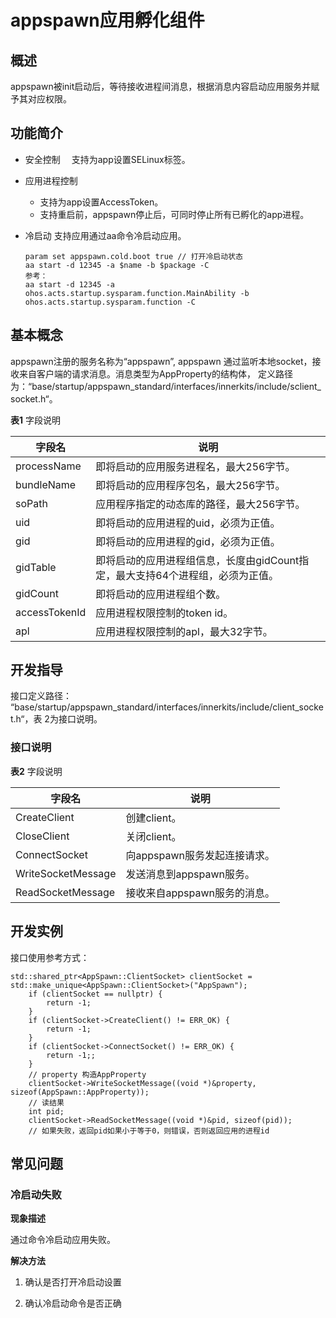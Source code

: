 # appspawn应用孵化组件


## 概述

appspawn被init启动后，等待接收进程间消息，根据消息内容启动应用服务并赋予其对应权限。


## 功能简介

- 安全控制  支持为app设置SELinux标签。

- 应用进程控制
  - 支持为app设置AccessToken。
  - 支持重启前，appspawn停止后，可同时停止所有已孵化的app进程。

- 冷启动
    支持应用通过aa命令冷启动应用。
    
  ```
  param set appspawn.cold.boot true // 打开冷启动状态
  aa start -d 12345 -a $name -b $package -C 
  参考：
  aa start -d 12345 -a ohos.acts.startup.sysparam.function.MainAbility -b ohos.acts.startup.sysparam.function -C 
  ```


## 基本概念

appspawn注册的服务名称为“appspawn”, appspawn 通过监听本地socket，接收来自客户端的请求消息。消息类型为AppProperty的结构体， 定义路径为：“base/startup/appspawn_standard/interfaces/innerkits/include/sclient_socket.h“。

  **表1** 字段说明

| 字段名 | 说明 | 
| -------- | -------- |
| processName | 即将启动的应用服务进程名，最大256字节。 | 
| bundleName | 即将启动的应用程序包名，最大256字节。 | 
| soPath | 应用程序指定的动态库的路径，最大256字节。 | 
| uid | 即将启动的应用进程的uid，必须为正值。 | 
| gid | 即将启动的应用进程的gid，必须为正值。 | 
| gidTable | 即将启动的应用进程组信息，长度由gidCount指定，最大支持64个进程组，必须为正值。 | 
| gidCount | 即将启动的应用进程组个数。 | 
| accessTokenId | 应用进程权限控制的token&nbsp;id。 | 
| apl | 应用进程权限控制的apl，最大32字节。 | 


## 开发指导

接口定义路径： “base/startup/appspawn_standard/interfaces/innerkits/include/client_socket.h“，表 2为接口说明。


### 接口说明

  **表2** 字段说明

| 字段名 | 说明 | 
| -------- | -------- |
| CreateClient | 创建client。 | 
| CloseClient | 关闭client。 | 
| ConnectSocket | 向appspawn服务发起连接请求。 | 
| WriteSocketMessage | 发送消息到appspawn服务。 | 
| ReadSocketMessage | 接收来自appspawn服务的消息。 | 


## 开发实例

接口使用参考方式：

  
```
std::shared_ptr<AppSpawn::ClientSocket> clientSocket = std::make_unique<AppSpawn::ClientSocket>("AppSpawn");
    if (clientSocket == nullptr) {
        return -1;
    }
    if (clientSocket->CreateClient() != ERR_OK) {
        return -1;
    }
    if (clientSocket->ConnectSocket() != ERR_OK) {
        return -1;;
    }
    // property 构造AppProperty
    clientSocket->WriteSocketMessage((void *)&property, sizeof(AppSpawn::AppProperty));
    // 读结果
    int pid;
    clientSocket->ReadSocketMessage((void *)&pid, sizeof(pid));
    // 如果失败，返回pid如果小于等于0，则错误，否则返回应用的进程id
```


## 常见问题


### 冷启动失败

**现象描述**

通过命令冷启动应用失败。

**解决方法**

1. 确认是否打开冷启动设置

2. 确认冷启动命令是否正确
